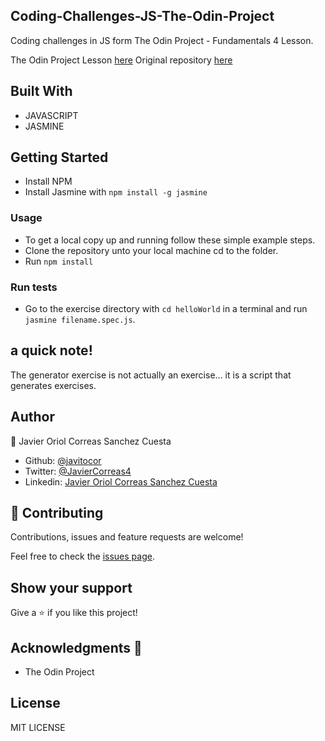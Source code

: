 ## Coding-Challenges-JS-The-Odin-Project

Coding challenges in JS form The Odin Project - Fundamentals 4 Lesson. 

The Odin Project Lesson [here](https://www.theodinproject.com/courses/web-development-101/lessons/fundamentals-part-4) 
Original repository [here](https://github.com/TheOdinProject/javascript-exercises) 

## Built With

- JAVASCRIPT
- JASMINE

## Getting Started
- Install NPM
- Install Jasmine with `npm install -g jasmine`

### Usage
- To get a local copy up and running follow these simple example steps.
- Clone the repository unto your local machine cd to the folder.
- Run `npm install`

### Run tests
- Go to the exercise directory with `cd helloWorld` in a terminal and run `jasmine filename.spec.js`.

## a quick note!

The generator exercise is not actually an exercise… it is a script that generates exercises.

## Author

👤 Javier Oriol Correas Sanchez Cuesta 
- Github: [@javitocor](https://github.com/javitocor) 
- Twitter: [@JavierCorreas4](https://twitter.com/JavierCorreas4) 
- Linkedin: [Javier Oriol Correas Sanchez Cuesta](https://www.linkedin.com/in/javier-correas-sanchez-cuesta-15289482/) 

## 🤝 Contributing

Contributions, issues and feature requests are welcome!

Feel free to check the [issues page](https://github.com/javitocor/Coding-Challenges-JS-The-Odin-Project/issues).

## Show your support

Give a ⭐️ if you like this project!

## Acknowledgments 🚀

- The Odin Project

## License
MIT LICENSE

